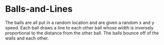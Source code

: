 # Balls-and-Lines
The balls are all put in a random location and are given a random x and y speed. Each ball draws a line to each other ball whose width is inversely proportional to the distance from the other ball. The balls bounce off of the walls and each other.

